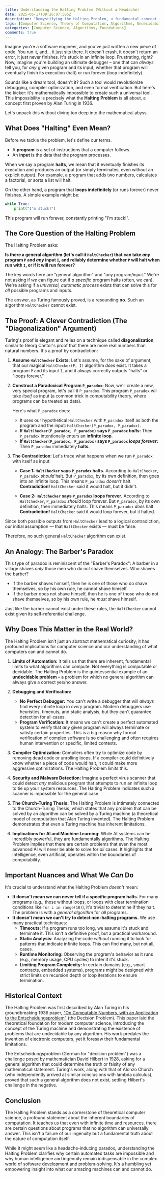 ```yaml
---
title: Understanding the Halting Problem (Without a Headache)
date: 2025-06-17T09:26:07.585Z
description: "Demystifying the Halting Problem, a fundamental concept in computer science that reveals the inherent limits of computation, explained simply and accurately for a broader audience."
tags: [Computer Science, Theory of Computation, Algorithms, Undecidability, Alan Turing, Computability, Limits of AI]
categories: [Computer Science, Algorithms, Foundations]
comments: true
---
```


Imagine you're a software engineer, and you've just written a new piece of code. You run it, and... it just sits there. It doesn't crash, it doesn't return an error, it just never finishes. It's stuck in an infinite loop. Frustrating, right? Now, imagine you're building an ultimate debugger – one that can *always* tell you, for *any* given program and its input, whether that program will eventually finish its execution (halt) or run forever (loop indefinitely).

Sounds like a dream tool, doesn't it? Such a tool would revolutionize debugging, compiler optimization, and even formal verification. But here's the kicker: it's mathematically impossible to create such a universal tool. This impossibility is precisely what the **Halting Problem** is all about, a concept first proven by Alan Turing in 1936.

Let's unpack this without diving too deep into the mathematical abyss.

## What Does "Halting" Even Mean?

Before we tackle the problem, let's define our terms.
*   A **program** is a set of instructions that a computer follows.
*   An **input** is the data that the program processes.

When we say a program **halts**, we mean that it eventually finishes its execution and produces an output (or simply terminates, even without an explicit output). For example, a program that adds two numbers, calculates a factorial, or sorts a list will halt.

On the other hand, a program that **loops indefinitely** (or runs forever) never finishes. A simple example might be:

```python
while True:
    print("I'm stuck!")
```

This program will run forever, constantly printing "I'm stuck!".

## The Core Question of the Halting Problem

The Halting Problem asks:

**Is there a general algorithm (let's call it `HaltChecker`) that can take *any* program `P` and *any* input `I`, and reliably determine whether `P` will halt when run with `I`, or if it will run forever?**

The key words here are "general algorithm" and "any program/input." We're not asking if *we* can figure out if *a specific* program halts (often, we can). We're asking if a *universal, automatic process* exists that can solve this for *all* possible programs and inputs.

The answer, as Turing famously proved, is a resounding **no**. Such an algorithm `HaltChecker` cannot exist.

## The Proof: A Clever Contradiction (The "Diagonalization" Argument)

Turing's proof is elegant and relies on a technique called **diagonalization**, similar to Georg Cantor's proof that there are more real numbers than natural numbers. It's a proof by contradiction:

1.  **Assume `HaltChecker` Exists:** Let's assume, for the sake of argument, that our magical `HaltChecker(P, I)` algorithm *does* exist. It takes a program `P` and its input `I`, and it always correctly outputs "halts" or "loops forever."

2.  **Construct a Paradoxical Program `P_paradox`:** Now, we'll create a new, very special program, let's call it `P_paradox`. This program `P_paradox` will take *itself* as input (a common trick in computability theory, where programs can be treated as data).

    Here's what `P_paradox` does:
    *   It uses our hypothetical `HaltChecker` with `P_paradox` itself as both the program and the input: `HaltChecker(P_paradox, P_paradox)`.
    *   **If `HaltChecker(P_paradox, P_paradox)` says `P_paradox` *halts*:** Then `P_paradox` intentionally enters an **infinite loop**.
    *   **If `HaltChecker(P_paradox, P_paradox)` says `P_paradox` *loops forever*:** Then `P_paradox` immediately **halts**.

3.  **The Contradiction:** Let's trace what happens when we run `P_paradox` with itself as input:

    *   **Case 1: `HaltChecker` says `P_paradox` halts.**
        According to `HaltChecker`, `P_paradox` *should* halt. But `P_paradox`, by its own definition, then goes into an infinite loop. This means `P_paradox` *doesn't* halt.
        **Contradiction!** `HaltChecker` said it would halt, but it didn't.

    *   **Case 2: `HaltChecker` says `P_paradox` loops forever.**
        According to `HaltChecker`, `P_paradox` *should* loop forever. But `P_paradox`, by its own definition, then immediately halts. This means `P_paradox` *does* halt.
        **Contradiction!** `HaltChecker` said it would loop forever, but it halted.

Since both possible outputs from `HaltChecker` lead to a logical contradiction, our initial assumption — that `HaltChecker` exists — must be false.

Therefore, no such general `HaltChecker` algorithm can exist.

## An Analogy: The Barber's Paradox

This type of paradox is reminiscent of the "Barber's Paradox":
A barber in a village shaves *only* those men who do not shave themselves. Who shaves the barber?
*   If the barber shaves himself, then he is one of those who do shave themselves, so by his own rule, he cannot shave himself.
*   If the barber does not shave himself, then he is one of those who do not shave themselves, so by his own rule, he *must* shave himself.

Just like the barber cannot exist under these rules, the `HaltChecker` cannot exist given its self-referential challenge.

## Why Does This Matter in the Real World?

The Halting Problem isn't just an abstract mathematical curiosity; it has profound implications for computer science and our understanding of what computers can and cannot do.

1.  **Limits of Automation:** It tells us that there are inherent, fundamental limits to what algorithms can compute. Not everything is computable or decidable. The Halting Problem is the quintessential example of an **undecidable problem** – a problem for which no general algorithm can always give a correct yes/no answer.

2.  **Debugging and Verification:**
    *   **No Perfect Debugger:** You can't write a debugger that will *always* find every infinite loop in *every* program. Modern debuggers use heuristics, timeouts, and static analysis, but they can't guarantee detection for all cases.
    *   **Program Verification:** It means we can't create a perfect automated system to verify that *any* given program will always terminate or satisfy certain properties. This is a big reason why formal verification of complex software is so challenging and often requires human intervention or specific, limited contexts.

3.  **Compiler Optimization:** Compilers often try to optimize code by removing dead code or unrolling loops. If a compiler could definitively know whether a piece of code would halt, it could make more aggressive optimizations. The Halting Problem limits this.

4.  **Security and Malware Detection:** Imagine a perfect virus scanner that could detect *any* malicious program that attempts to run an infinite loop to tie up your system resources. The Halting Problem indicates such a scanner is impossible for the general case.

5.  **The Church-Turing Thesis:** The Halting Problem is intimately connected to the Church-Turing Thesis, which states that any problem that can be solved by an algorithm can be solved by a Turing machine (a theoretical model of computation that Alan Turing invented). The Halting Problem demonstrates that even a Turing machine has inherent limitations.

6.  **Implications for AI and Machine Learning:** While AI systems can be incredibly powerful, they are fundamentally algorithms. The Halting Problem implies that there are certain problems that even the most advanced AI will never be able to solve for *all* cases. It highlights that intelligence, even artificial, operates within the boundaries of computability.

## Important Nuances and What We *Can* Do

It's crucial to understand what the Halting Problem *doesn't* mean:

*   **It doesn't mean we can never tell if a specific program halts.** For many programs (e.g., those without loops, or loops with clear termination conditions like `for i in range(10)`), it's trivial to determine if they halt. The problem is with a *general algorithm* for *all* programs.
*   **It doesn't mean we can't try to detect non-halting programs.** We use many practical techniques:
    *   **Timeouts:** If a program runs too long, we assume it's stuck and terminate it. This isn't a definitive proof, but a practical workaround.
    *   **Static Analysis:** Analyzing the code *without* running it to look for patterns that indicate infinite loops. This can find many, but not all, cases.
    *   **Runtime Monitoring:** Observing the program's behavior as it runs (e.g., memory usage, CPU cycles) to infer if it's stuck.
    *   **Limiting Program Complexity:** In certain domains (e.g., smart contracts, embedded systems), programs might be designed with strict limits on recursion depth or loop iterations to ensure termination.

## Historical Context

The Halting Problem was first described by Alan Turing in his groundbreaking 1936 paper, ["On Computable Numbers, with an Application to the Entscheidungsproblem"](https://www.cs.virginia.edu/~robins/Turing_Paper_1936.pdf) (the Decision Problem). This paper laid the theoretical foundation for modern computer science, introducing the concept of the Turing machine and demonstrating the existence of problems that are undecidable by any algorithm. His work predates the invention of electronic computers, yet it foresaw their fundamental limitations.

The Entscheidungsproblem (German for "decision problem") was a challenge posed by mathematician David Hilbert in 1928, asking for a general algorithm that could determine the truth or falsity of any mathematical statement. Turing's work, along with that of Alonzo Church (who independently arrived at similar conclusions with lambda calculus), proved that such a general algorithm does not exist, settling Hilbert's challenge in the negative.

## Conclusion

The Halting Problem stands as a cornerstone of theoretical computer science, a profound statement about the inherent boundaries of computation. It teaches us that even with infinite time and resources, there are certain questions about programs that no algorithm can universally answer. This isn't a failure of our ingenuity but a fundamental truth about the nature of computation itself.

While it might seem like a headache-inducing paradox, understanding the Halting Problem clarifies why certain automated tasks are impossible and why human intelligence and ingenuity remain indispensable in the complex world of software development and problem-solving. It's a humbling yet empowering insight into what our amazing machines can and cannot do.